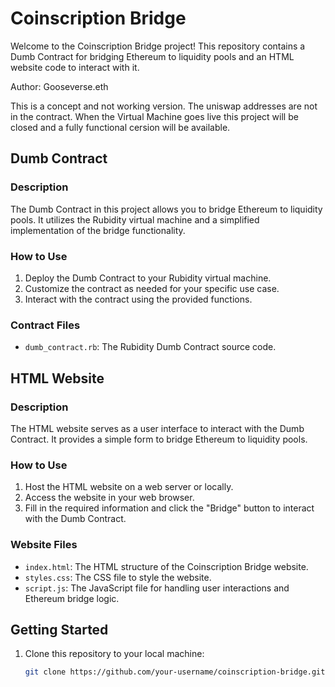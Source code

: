 # Coinscription Bridge

Welcome to the Coinscription Bridge project! This repository contains a Dumb Contract for bridging Ethereum to liquidity pools and an HTML website code to interact with it.

Author: Gooseverse.eth

This is a concept and not working version. The uniswap addresses are not in the contract. When the Virtual Machine goes live this project will be closed and a fully functional cersion will be available. 

## Dumb Contract

### Description
The Dumb Contract in this project allows you to bridge Ethereum to liquidity pools. It utilizes the Rubidity virtual machine and a simplified implementation of the bridge functionality.

### How to Use
1. Deploy the Dumb Contract to your Rubidity virtual machine.
2. Customize the contract as needed for your specific use case.
3. Interact with the contract using the provided functions.

### Contract Files
- `dumb_contract.rb`: The Rubidity Dumb Contract source code.

## HTML Website

### Description
The HTML website serves as a user interface to interact with the Dumb Contract. It provides a simple form to bridge Ethereum to liquidity pools.

### How to Use
1. Host the HTML website on a web server or locally.
2. Access the website in your web browser.
3. Fill in the required information and click the "Bridge" button to interact with the Dumb Contract.

### Website Files
- `index.html`: The HTML structure of the Coinscription Bridge website.
- `styles.css`: The CSS file to style the website.
- `script.js`: The JavaScript file for handling user interactions and Ethereum bridge logic.

## Getting Started

1. Clone this repository to your local machine:

   ```bash
   git clone https://github.com/your-username/coinscription-bridge.git
